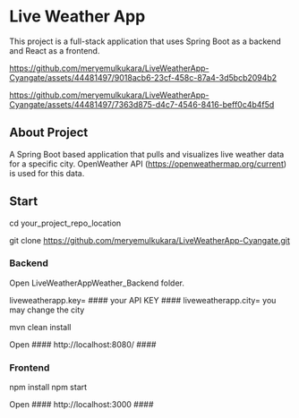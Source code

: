 # Live Weather App 

This project is a full-stack application that uses Spring Boot as a backend and React as a frontend.

https://github.com/meryemulkukara/LiveWeatherApp-Cyangate/assets/44481497/9018acb6-23cf-458c-87a4-3d5bcb2094b2

https://github.com/meryemulkukara/LiveWeatherApp-Cyangate/assets/44481497/7363d875-d4c7-4546-8416-beff0c4b4f5d


## About Project ##
A Spring Boot based application that pulls and visualizes live weather data for a specific city.
OpenWeather API (https://openweathermap.org/current) is used for this data.


## Start ##
  cd your_project_repo_location
  
  git clone https://github.com/meryemulkukara/LiveWeatherApp-Cyangate.git
  

### Backend ###

Open LiveWeatherAppWeather_Backend folder.

liveweatherapp.key= #### your API KEY ####
liveweatherapp.city= you may change the city

mvn clean install

Open #### http://localhost:8080/ ####

### Frontend ###

npm install 
npm start 

Open #### http://localhost:3000 ####









